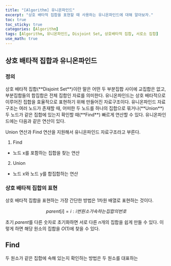```yaml
---
title: "[Algorithm] 유니온파인드"
excerpt: "상호 배타적 집합을 표현할 때 사용하는 유니온파인드에 대해 알아보자."
toc: true
toc_sticky: true
categories: [Algorithm]
tags: [Algorithm, 유니온파인드, Disjoint Set, 상호배타적 집합, 서로소 집합]
use_math: true
---
```


## 상호 배타적 집합과 유니온파인드

### 정의
<p>
상호 배타적 집합(**Disjoint Set**)이란 말은 어떤 두 부분집합 사이에 교집합은 없고, 부분집합들의 합집합은 전체 집합인 자료를 의미한다. 유니온파인드는 상호 배타적으로 이루어진 집합을 효율적으로 표현하기 위해 만들어진 자료구조이다. 유니온파인드 자료구조는 여러 노드가 존재할 때, 어떠한 두 노드를 하나의 집합으로 묶거나(**Union**) 두 노드가 같은 집합에 있는지 확인할 때(**Find**) 빠르게 연산할 수 있다. 유니온파인드에는 다음과 같은 연산이 있다.
</p>

<p>
Union 연산과 Find 연산을 지원해서 유니온파인드 자료구조라고 부른다.

1. Find
- 노드 x를 포함하는 집합을 찾는 연산
2. Union
- 노드 x와 노드 y를 합집합하는 연산

</p>


### 상호 배타적 집합의 표현

<p>
상호 배타적 집합을 표현하는 가장 간단한 방법은 1차원 배열로 표현하는 것이다.

$$ parent[i] = i : i번 원소가 속하는 집합의 번호$$

초기 $parent$를 다른 숫자로 초기화하면 서로 다른 $n$개의 집합을 쉽게 만들 수 있다. 이렇게 하면 해당 원소의 집합을 $O(1)$에 찾을 수 있다. <br>

</p>


## Find
두 원소가 같은 집합에 속해 있는지 확인하는 방법은 두 원소를 대표하는 



<br>
<br>